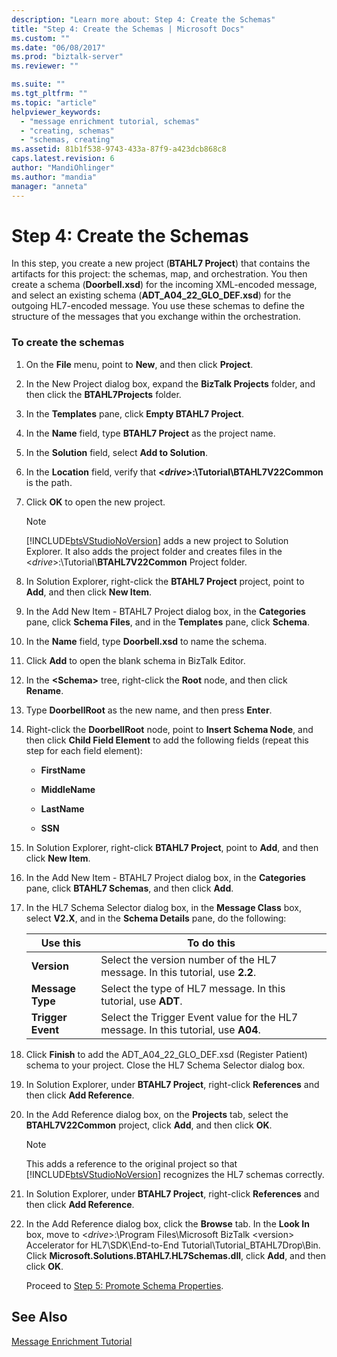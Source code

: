 ```yaml
---
description: "Learn more about: Step 4: Create the Schemas"
title: "Step 4: Create the Schemas | Microsoft Docs"
ms.custom: ""
ms.date: "06/08/2017"
ms.prod: "biztalk-server"
ms.reviewer: ""

ms.suite: ""
ms.tgt_pltfrm: ""
ms.topic: "article"
helpviewer_keywords: 
  - "message enrichment tutorial, schemas"
  - "creating, schemas"
  - "schemas, creating"
ms.assetid: 81b1f538-9743-433a-87f9-a423dcb868c8
caps.latest.revision: 6
author: "MandiOhlinger"
ms.author: "mandia"
manager: "anneta"
---
```

# Step 4: Create the Schemas
In this step, you create a new project (**BTAHL7 Project**) that contains the artifacts for this project: the schemas, map, and orchestration. You then create a schema (**Doorbell.xsd**) for the incoming XML-encoded message, and select an existing schema (**ADT_A04_22_GLO_DEF.xsd**) for the outgoing HL7-encoded message. You use these schemas to define the structure of the messages that you exchange within the orchestration.  

### To create the schemas  

1. On the **File** menu, point to **New**, and then click **Project**.  

2. In the New Project dialog box, expand the **BizTalk Projects** folder, and then click the **BTAHL7Projects** folder.  

3. In the **Templates** pane, click **Empty BTAHL7 Project**.  

4. In the **Name** field, type **BTAHL7 Project** as the project name.  

5. In the **Solution** field, select **Add to Solution**.  

6. In the **Location** field, verify that **\<*drive*\>:\Tutorial\BTAHL7V22Common** is the path.  

7. Click **OK** to open the new project.  

   > [!NOTE]
   >  [!INCLUDE[btsVStudioNoVersion](../../includes/btsvstudionoversion-md.md)] adds a new project to Solution Explorer. It also adds the project folder and creates files in the \<*drive*\>:\Tutorial\\**BTAHL7V22Common** Project folder.  

8. In Solution Explorer, right-click the **BTAHL7 Project** project, point to **Add**, and then click **New Item**.  

9. In the Add New Item - BTAHL7 Project dialog box, in the **Categories** pane, click **Schema Files**, and in the **Templates** pane, click **Schema**.  

10. In the **Name** field, type **Doorbell.xsd** to name the schema.  

11. Click **Add** to open the blank schema in BizTalk Editor.  

12. In the **\<Schema\>** tree, right-click the **Root** node, and then click **Rename**.  

13. Type **DoorbellRoot** as the new name, and then press **Enter**.  

14. Right-click the **DoorbellRoot** node, point to **Insert Schema Node**, and then click **Child Field Element** to add the following fields (repeat this step for each field element):  

    -   **FirstName**  

    -   **MiddleName**  

    -   **LastName**  

    -   **SSN**  

15. In Solution Explorer, right-click **BTAHL7 Project**, point to **Add**, and then click **New Item**.  

16. In the Add New Item - BTAHL7 Project dialog box, in the **Categories** pane, click **BTAHL7 Schemas**, and then click **Add**.  

17. In the HL7 Schema Selector dialog box, in the **Message Class** box, select **V2.X**, and in the **Schema Details** pane, do the following:  


    |     Use this      |                                     To do this                                     |
    |-------------------|------------------------------------------------------------------------------------|
    |    **Version**    |    Select the version number of the HL7 message. In this tutorial, use **2.2**.    |
    | **Message Type**  |           Select the type of HL7 message. In this tutorial, use **ADT**.           |
    | **Trigger Event** | Select the Trigger Event value for the HL7 message. In this tutorial, use **A04**. |


18. Click **Finish** to add the ADT_A04_22_GLO_DEF.xsd (Register Patient) schema to your project. Close the HL7 Schema Selector dialog box.  

19. In Solution Explorer, under **BTAHL7 Project**, right-click **References** and then click **Add Reference**.  

20. In the Add Reference dialog box, on the **Projects** tab, select the **BTAHL7V22Common** project, click **Add**, and then click **OK**.  

    > [!NOTE]
    >  This adds a reference to the original project so that [!INCLUDE[btsVStudioNoVersion](../../includes/btsvstudionoversion-md.md)] recognizes the HL7 schemas correctly.  

21. In Solution Explorer, under **BTAHL7 Project**, right-click **References** and then click **Add Reference**.  

22. In the Add Reference dialog box, click the **Browse** tab. In the **Look In** box, move to \<*drive*\>:\Program Files\Microsoft BizTalk \<version\> Accelerator for HL7\SDK\End-to-End Tutorial\Tutorial_BTAHL7Drop\Bin. Click **Microsoft.Solutions.BTAHL7.HL7Schemas.dll**, click **Add**, and then click **OK**.  

    Proceed to [Step 5: Promote Schema Properties](../../adapters-and-accelerators/accelerator-hl7/step-5-promote-schema-properties.md).  

## See Also  
 [Message Enrichment Tutorial](../../adapters-and-accelerators/accelerator-hl7/message-enrichment-tutorial.md)
